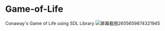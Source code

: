 # Game-of-Life
Conaway's Game of Life using SDL Library
![屏幕截图2655659874321945](https://user-images.githubusercontent.com/78793289/117527514-3f646f00-afff-11eb-95a6-cf6c821aa12c.png)

